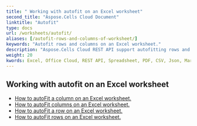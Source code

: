 ```yaml
---
title: " Working with autofit on an Excel worksheet"
second_title: "Aspose.Cells Cloud Document"
linktitle: "Autofit"
type: docs
url: /worksheets/autofit/
aliases: [/autofit-rows-and-columns-of-worksheet/]
keywords: "Autofit rows and columns on an Excel worksheet."
description: "Aspose.Cells Cloud REST API support autofitting rows and columns on an Excel worksheet. SDK support kinds of development languages. They include Android, C#, Go, Java, NodeJS, Perl, PHP, Python, Ruby, and swift."
weight: 20
kwords: Excel, Office Cloud, REST API, Spreadsheet, PDF, CSV, Json, Markdwon,  Working with autofit on an Excel worksheet
---
```


## Working with autofit on an Excel worksheet

- [How to autoFit a column on an Excel worksheet.](/cells/worksheets/autofit/column/)
- [How to autoFit columns on an Excel worksheet.](/cells/worksheets/autofit/columns/)
- [How to autoFit a row on an Excel worksheet.](/cells/worksheets/autofit/row/)
- [How to autoFit rows on an Excel worksheet.](/cells/worksheets/autofit/rows/)
